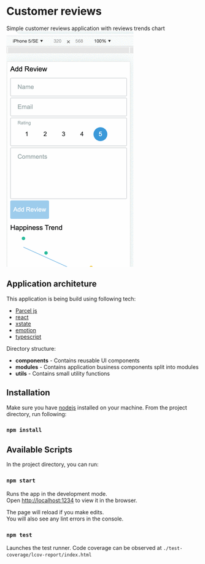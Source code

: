 # Customer reviews

Simple customer reviews application with reviews trends chart
![Demo](./__assets/demo.gif)

## Application architeture

This application is being build using following tech:

- [Parcel js](https://parceljs.org/)
- [react](https://redux.js.org/)
- [xstate](https://xstate.js.org/docs/)
- [emotion](https://emotion.sh/docs/introduction)
- [typescript](https://www.typescriptlang.org/)

Directory structure:

- **components** - Contains reusable UI components
- **modules** - Contains application business components split into modules
- **utils** - Contains small utility functions

## Installation

Make sure you have [nodejs](https://nodejs.org/en/) installed on your machine. From the project directory, run following:

### `npm install`

## Available Scripts

In the project directory, you can run:

### `npm start`

Runs the app in the development mode.<br />
Open [http://localhost:1234](http://localhost:1234) to view it in the browser.

The page will reload if you make edits.<br />
You will also see any lint errors in the console.

### `npm test`

Launches the test runner. Code coverage can be observed at `./test-coverage/lcov-report/index.html`
